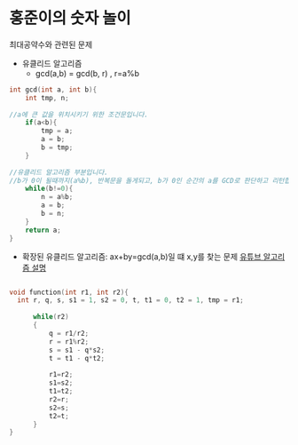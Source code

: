 # 홍준이의 숫자 놀이
최대공약수와 관련된 문제<br>
* 유클리드 알고리즘
  * gcd(a,b) = gcd(b, r) , r=a%b
```cpp
int gcd(int a, int b){
    int tmp, n;
 
//a에 큰 값을 위치시키기 위한 조건문입니다.
    if(a<b){
        tmp = a;
        a = b;
        b = tmp;
    }
    
//유클리드 알고리즘 부분입니다.
//b가 0이 될때까지(a%b), 반복문을 돌게되고, b가 0인 순간의 a를 GCD로 판단하고 리턴합니다.
    while(b!=0){
        n = a%b;
        a = b;
        b = n;
    }
    return a;
}

```
* 확장된 유클리드 알고리즘: ax+by=gcd(a,b)일 떄 x,y를 찾는 문제 [유튜브 알고리즘 설명](https://www.youtube.com/watch?v=PmwLXveLtqc)
```cpp

void function(int r1, int r2){
  int r, q, s, s1 = 1, s2 = 0, t, t1 = 0, t2 = 1, tmp = r1;
       
      while(r2)
      {
          q = r1/r2;
          r = r1%r2;
          s = s1 - q*s2;
          t = t1 - q*t2;
           
          r1=r2;
          s1=s2;
          t1=t2;
          r2=r;
          s2=s;
          t2=t;
      }
}
```
